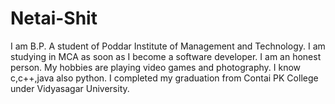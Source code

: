 # Netai-Shit
I am B.P. A student of Poddar Institute of Management and Technology. I am studying in MCA as soon as I become a software developer. I am an honest person. My hobbies are playing video games and photography. I know c,c++,java also python. I completed my graduation from Contai PK College under Vidyasagar University.
